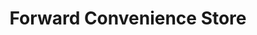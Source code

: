 ---
title: "Forward Convenience Store"
url: /vassar/forward-convenience-store/
shop: convenience
---